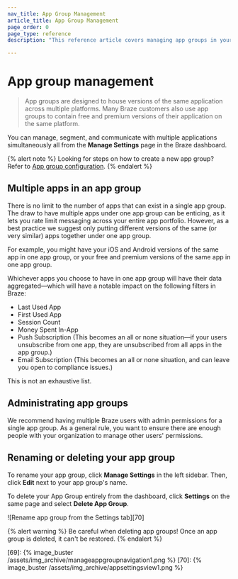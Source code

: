 ```yaml
---
nav_title: App Group Management
article_title: App Group Management
page_order: 0
page_type: reference
description: "This reference article covers managing app groups in your Braze dashboard. Here you can find information on the draws of multiple app groups, how to delete your app group, and more."

---
```


# App group management

> App groups are designed to house versions of the same application across multiple platforms. Many Braze customers also use app groups to contain free and premium versions of their application on the same platform.

You can manage, segment, and communicate with multiple applications simultaneously all from the **Manage Settings** page in the Braze dashboard.

{% alert note %}
Looking for steps on how to create a new app group? Refer to [App group configuration]({{site.baseurl}}/developer_guide/platform_wide/app_group_configuration/).
{% endalert %}

## Multiple apps in an app group

There is no limit to the number of apps that can exist in a single app group. The draw to have multiple apps under one app group can be enticing, as it lets you rate limit messaging across your entire app portfolio. However, as a best practice we suggest only putting different versions of the same (or very similar) apps together under one app group.

For example, you might have your iOS and Android versions of the same app in one app group, or your free and premium versions of the same app in one app group.

Whichever apps you choose to have in one app group will have their data aggregated—which will have a notable impact on the following filters in Braze:

- Last Used App
- First Used App
- Session Count
- Money Spent In-App
- Push Subscription (This becomes an all or none situation—if your users unsubscribe from one app, they are unsubscribed from all apps in the app group.)
- Email Subscription (This becomes an all or none situation, and can leave you open to compliance issues.)

This is not an exhaustive list.

## Administrating app groups

We recommend having multiple Braze users with admin permissions for a single app group. As a general rule, you want to ensure there are enough people with your organization to manage other users' permissions.

## Renaming or deleting your app group

To rename your app group, click **Manage Settings** in the left sidebar. Then, click <span style="font-size: 14px;margin-bottom: .5rem;height: 16px;width: 16px;" class="fas fa-pencil-alt" ></span>**Edit** next to your app group's name.

To delete your App Group entirely from the dashboard, click <span style="font-size: 14px;margin-bottom: .5rem;height: 16px;width: 16px;" class="fas fa-cog" ></span>**Settings** on the same page and select **Delete App Group**.

![Rename app group from the Settings tab][70]

{% alert warning %}
Be careful when deleting app groups! Once an app group is deleted, it can't be restored.
{% endalert %}

[69]: {% image_buster /assets/img_archive/manageappgroupnavigation1.png %}
[70]: {% image_buster /assets/img_archive/appsettingsview1.png %}

